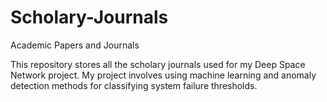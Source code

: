# Scholary-Journals
Academic Papers and Journals

This repository stores all the scholary journals used for my Deep Space Network project.
My project involves using machine learning and anomaly detection methods for classifying system failure thresholds. 
